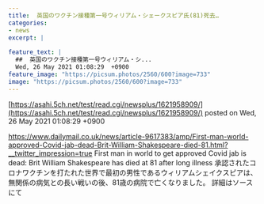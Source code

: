 ```yaml
---
title:  英国のワクチン接種第一号ウィリアム・シェークスピア氏(81)死去…  
categories:
- news
excerpt: |
  
feature_text: |
  ##  英国のワクチン接種第一号ウィリアム・シ...
  Wed, 26 May 2021 01:08:29  +0900
feature_image: "https://picsum.photos/2560/600?image=733"
image: "https://picsum.photos/2560/600?image=733"
---
```


[https://asahi.5ch.net/test/read.cgi/newsplus/1621958909/](https://asahi.5ch.net/test/read.cgi/newsplus/1621958909/)
posted on Wed, 26 May 2021 01:08:29  +0900

<!--more-->

https://www.dailymail.co.uk/news/article-9617383/amp/First-man-world-approved-Covid-jab-dead-Brit-William-Shakespeare-died-81.html?__twitter_impression=true First man in world to get approved Covid jab is dead: Brit William Shakespeare has died at 81 after long illness 承認されたコロナワクチンを打たれた世界で最初の男性であるウィリアムシェイクスピアは、 無関係の病気との長い戦いの後、81歳の病院で亡くなりました。 詳細はソースにて
